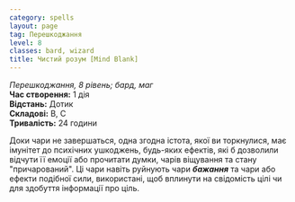 ```yaml
---
category: spells
layout: page
tag: Перешкоджання
level: 8
classes: bard, wizard
title: Чистий розум [Mind Blank]
---
```


_Перешкоджання, 8 рівень; бард, маг_    
**Час створення:** 1 дія    
**Відстань:** Дотик    
**Складові:** В, С    
**Тривалість:** 24 години    

Доки чари не завершаться, одна згодна істота, якої ви торкнулися, має імунітет до психічних ушкоджень, будь-яких ефектів, які б дозволили відчути її емоції або прочитати думки, чарів віщування та стану "причарований". Ці чари навіть руйнують чари **_бажання_** та чари або ефекти подібної сили, використані, щоб вплинути на свідомість цілі чи для здобуття інформації про ціль. 
